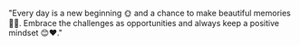 "Every day is a new beginning 🌞 and a chance to make beautiful memories 💫✨. Embrace the challenges as opportunities and always keep a positive mindset 😊❤️."